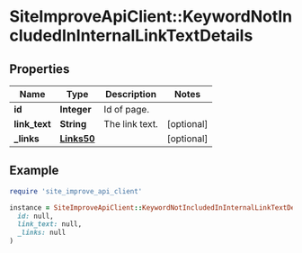 # SiteImproveApiClient::KeywordNotIncludedInInternalLinkTextDetails

## Properties

| Name | Type | Description | Notes |
| ---- | ---- | ----------- | ----- |
| **id** | **Integer** | Id of page. |  |
| **link_text** | **String** | The link text. | [optional] |
| **_links** | [**Links50**](Links50.md) |  | [optional] |

## Example

```ruby
require 'site_improve_api_client'

instance = SiteImproveApiClient::KeywordNotIncludedInInternalLinkTextDetails.new(
  id: null,
  link_text: null,
  _links: null
)
```

